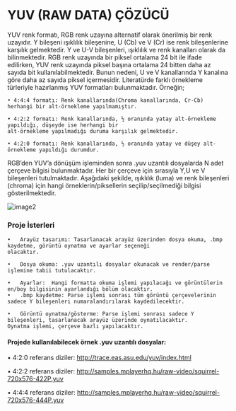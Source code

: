 # YUV (RAW DATA) ÇÖZÜCÜ

YUV renk formatı, RGB renk uzayına alternatif olarak önerilmiş bir renk uzayıdır. Y bileşeni ışıklılık bileşenine, U (Cb) ve V (Cr) ise renk bileşenlerine karşılık gelmektedir. Y ve U-V bileşenleri, ışıklılık ve renk kanalları olarak da bilinmektedir. RGB renk uzayında bir piksel ortalama 24 bit ile ifade edilirken, YUV renk uzayında piksel başına ortalama 24 bitten daha az sayıda bit kullanılabilmektedir. Bunun nedeni, U ve V kanallarında Y kanalına göre daha az sayıda piksel içermesidir. Literatürde farklı örnekleme türleriyle hazırlanmış YUV formatları bulunmaktadır. Örneğin;

    • 4:4:4 formatı: Renk kanallarında(Chroma kanallarında, Cr-Cb) herhangi bir alt-örnekleme yapılmamıştır.
    
    • 4:2:2 formatı: Renk kanallarında, ½ oranında yatay alt-örnekleme yapıldığı, düşeyde ise herhangi bir 
    alt-örnekleme yapılmadığı duruma karşılık gelmektedir. 

    • 4:2:0 formatı: Renk kanallarında, ½ oranında yatay ve düşey alt-örnekleme yapıldığı durumdur.

RGB’den YUV’a dönüşüm işleminden sonra .yuv uzantılı dosyalarda N adet çerçeve bilgisi bulunmaktadır. Her bir çerçeve için sırasıyla Y,U ve V bileşenleri tutulmaktadır. Aşağıdaki şekilde, ışıklılık (luma) ve renk bileşenleri (chroma) için hangi örneklerin/piksellerin seçilip/seçilmediği bilgisi gösterilmektedir. 

![image2](https://user-images.githubusercontent.com/21347887/75091588-1386d600-5580-11ea-8a55-f8b486c2ab05.png)

### Proje İsterleri

    •	Arayüz tasarımı: Tasarlanacak arayüz üzerinden dosya okuma, .bmp kaydetme, görüntü oynatma ve ayarlar seçeneği 
    olacaktır.

    •	Dosya okuma: .yuv uzantılı dosyalar okunacak ve render/parse işlemine tabii tutulacaktır.

    •	Ayarlar:  Hangi formatta okuma işlemi yapılacağı ve görüntülerin en/boy bilgisinin ayarlandığı bölüm olacaktır.
    •	.bmp kaydetme: Parse işlemi sonrası tüm görüntü çerçevelerinin sadece Y bileşenleri numaralandırılarak kaydedilecektir.

    •	Görüntü oynatma/gösterme: Parse işlemi sonrası sadece Y bileşenleri, tasarlanacak arayüz üzerinde oynatılacaktır. 
    Oynatma işlemi, çerçeve bazlı yapılacaktır.

#### Projede kullanılabilecek örnek .yuv uzantılı dosyalar:

• 4:2:0 referans diziler: http://trace.eas.asu.edu/yuv/index.html

• 4:2:2 referans diziler: http://samples.mplayerhq.hu/raw-video/squirrel-720x576-422P.yuv

• 4:4:4 referans diziler: http://samples.mplayerhq.hu/raw-video/squirrel-720x576-444P.yuv



